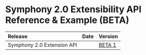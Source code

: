 # Symphony 2.0 Extensibility API Reference & Example \(BETA\)

| Release | Date | Version |
| :--- | :--- | :--- |
| Symphony 2.0 Extension API |  | [BETA 1](../releases/sym20-0.0.1-BETA) |

